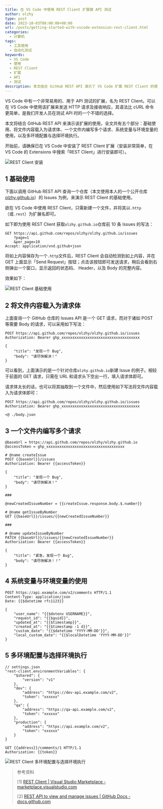 ```yaml
---
title: 在 VS Code 中使用 REST Client 扩展做 API 测试
author: olzhy
type: post
date: 2023-10-03T08:00:00+08:00
url: /posts/getting-started-with-vscode-extension-rest-client.html
categories:
  - 计算机
tags:
  - 工具使用
  - 自动化测试
keywords:
  - VS Code
  - 使用
  - REST Client
  - 扩展
  - API
  - 测试
description: 本文结合 GitHub REST API 演示了 VS Code 扩展 REST Client 的使用，全文共有五个部分：基础使用、将文件内容载入为请求体、一个文件内编写多个请求、系统变量与环境变量的使用，以及多环境配置与选择环境执行。
---
```


VS Code 中有一个非常易用的、用于 API 测试的扩展，名为 REST Client。可以在 VS Code 中使用该扩展来发送 HTTP 请求及接收响应，其语法比 cURL 命令更简单，是我们开发人员在测试 API 时的一个不错的选择。

本文将结合 GitHub REST API 来演示该扩展的使用，全文共有五个部分：基础使用、将文件内容载入为请求体、一个文件内编写多个请求、系统变量与环境变量的使用，以及多环境配置与选择环境执行。

开始前，请确保已在 VS Code 中安装了 REST Client 扩展（安装非常简单，在 VS Code 的 Extensions 中搜索「REST Client」进行安装即可）。

![REST Client 安装](https://olzhy.github.io/static/images/uploads/2023/10/vscode-extension-rest-client-installation.png#center)

## 1 基础使用

下面以调用 GitHub REST API 查询一个仓库（本文使用本人的一个公开仓库 [olzhy.github.io](https://github.com/olzhy/olzhy.github.io)）的 Issues 为例，来演示 REST Client 的基础使用。

欲在 VS Code 中使用 REST Client，只需新建一个文件，并将其以`.http`（或`.rest`）为扩展名即可。

如下即为使用 REST Client 获取`olzhy.github.io`仓库前 10 条 Issues 的写法：

```text
GET https://api.github.com/repos/olzhy/olzhy.github.io/issues
    ?page=1
    &per_page=10
Accept: application/vnd.github+json
```

将如上内容保存为一个`.http`文件后，REST Client 会自动检测到如上内容，并在 GET 上面显示「Send Request」按钮；点击该按钮即可发送请求，稍后会看到右侧弹出一个窗口，显示返回的状态码、 Header，以及 Body 的完整内容。

效果如下：

![REST Client 基础使用](https://olzhy.github.io/static/images/uploads/2023/10/vscode-extension-rest-client-basic-usage.png#center)

## 2 将文件内容载入为请求体

上面查询一个 GitHub 仓库的 Issues API 是一个 GET 请求，而对于诸如 POST 等需要 Body 的请求，可以采用如下写法：

```text
POST https://api.github.com/repos/olzhy/olzhy.github.io/issues
Authorization: Bearer ghp_xxxxxxxxxxxxxxxxxxxxxxxxxxxxxxxxxxxx

{
    "title": "发现一个 Bug",
    "body": "请尽快解决！"
}
```

可以看到，上面演示的是一个针对仓库`olzhy.github.io`新建 Issue 的例子。相较于前面的 GET 请求，只需在 URL 和请求头下空出一行，填入请求体即可。

请求体太长的话，也可以将其抽取到一个文件中，然后使用如下写法将文件内容载入为请求体即可：

```text
POST https://api.github.com/repos/olzhy/olzhy.github.io/issues
Authorization: Bearer ghp_xxxxxxxxxxxxxxxxxxxxxxxxxxxxxxxxxxxx

<@ ./body.json
```

## 3 一个文件内编写多个请求

```text
@baseUrl = https://api.github.com/repos/olzhy/olzhy.github.io
@accessToken = ghp_xxxxxxxxxxxxxxxxxxxxxxxxxxxxxxxxxxxx

# @name createIssue
POST {{baseUrl}}/issues
Authorization: Bearer {{accessToken}}

{
    "title": "发现一个 Bug",
    "body": "请尽快解决！"
}

###

@newCreatedIssueNumber = {{createIssue.response.body.$.number}}

# @name getIssueByNumber
GET {{baseUrl}}/issues/{{newCreatedIssueNumber}}

###

# @name updateIssueByNumber
PATCH {{baseUrl}}/issues/{{newCreatedIssueNumber}}
Authorization: Bearer {{accessToken}}

{
    "title": "紧急，发现一个 Bug",
    "body": "请尽快解决！！"
}
```

## 4 系统变量与环境变量的使用

```text
POST https://api.example.com/v2/comments HTTP/1.1
Content-Type: application/json
Date: {{$datetime rfc1123}}

{
    "user_name": "{{$dotenv USERNAME}}",
    "request_id": "{{$guid}}",
    "updated_at": "{{$timestamp}}",
    "created_at": "{{$timestamp -1 d}}",
    "custom_date": "{{$datetime 'YYYY-MM-DD'}}",
    "local_custom_date": "{{$localDatetime 'YYYY-MM-DD'}}"
}
```

## 5 多环境配置与选择环境执行

```text
// settings.json
"rest-client.environmentVariables": {
    "$shared": {
        "version": "v1"
    },
    "dev": {
        "address": "https://dev-api.example.com/v2",
        "token": "xxxxxx"
    },
    "qa": {
        "address": "https://qa-api.example.com/v2",
        "token": "xxxxxx"
    },
    "production": {
        "address": "https://api.example.com/v2",
        "token": "xxxxxx"
    }
}
```

```text
GET {{address}}/comments/1 HTTP/1.1
Authorization: {{token}}
```

![REST Client 多环境配置与选择环境执行](https://olzhy.github.io/static/images/uploads/2023/10/vscode-extension-rest-client-multiple-environments.png#center)

> 参考资料
>
> [1] [REST Client | Visual Studio Marketplace - marketplace.visualstudio.com](https://marketplace.visualstudio.com/items?itemName=humao.rest-client)
>
> [2] [REST API to view and manage issues | GitHub Docs - docs.github.com](https://docs.github.com/en/rest/issues?apiVersion=2022-11-28)
